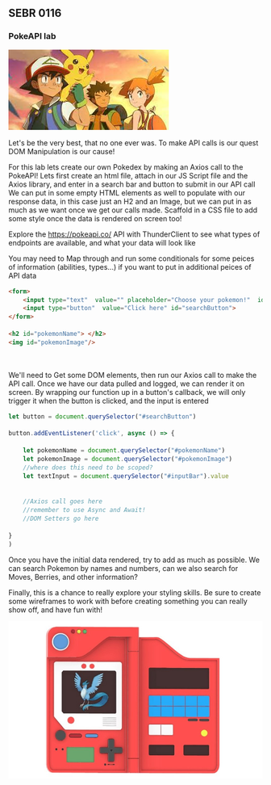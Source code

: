 ## SEBR 0116

### PokeAPI lab

<img src="./assets/pokemon1.jpeg">

Let's be the very best, that no one ever was.
To make API calls is our quest
DOM Manipulation is our cause!


For this lab lets create our own Pokedex by making an Axios call to the PokeAPI!
Lets first create an html file, attach in our JS Script file and the Axios library, and enter in a search bar and button to submit in our API call
We can put in some empty HTML elements as well to populate with our response data, in this case just an H2 and an Image, but we can put in as much as we want once we get our calls made. Scaffold in a CSS file to add some style once the data is rendered on screen too!


Explore the https://pokeapi.co/ API with ThunderClient to see what types of endpoints are available, and what your data will look like

You may need to Map through and run some conditionals for some peices of information (abilities, types...) if you want to put in additional peices of API data 

```html
<form>
    <input type="text"  value="" placeholder="Choose your pokemon!"  id="inputBar">
    <input type="button"  value="Click here" id="searchButton">
</form>

<h2 id="pokemonName"> </h2>
<img id="pokemonImage"/>

 
```

We'll need to Get some DOM elements, then run our Axios call to make the API call.
Once we have our data pulled and logged, we can render it on screen.
By wrapping our function up in a button's callback, we will only trigger it when the button is clicked, and the input is entered

```js
let button = document.querySelector("#searchButton")

button.addEventListener('click', async () => {

    let pokemonName = document.querySelector("#pokemonName")
    let pokemonImage = document.querySelector("#pokemonImage")
    //where does this need to be scoped?
    let textInput = document.querySelector("#inputBar").value
        

    //Axios call goes here
    //remember to use Async and Await!
    //DOM Setters go here

}
)

```

Once you have the initial data rendered, try to add as much as possible. We can search Pokemon by names and numbers, can we also search for Moves, Berries, and other information?


Finally, this is a chance to really explore your styling skills. Be sure to create some wireframes to work with before creating something you can really show off, and have fun with!


<img src="./assets/pokedex-3.jpeg">
